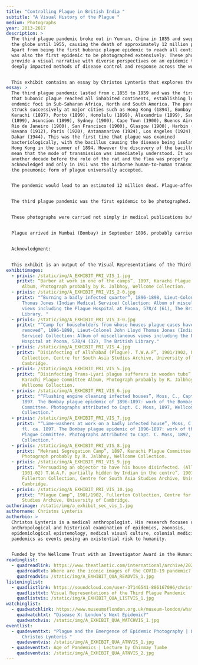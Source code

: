 ```yaml
---
title: "Controlling Plague in British India "
subtitle: "A Visual History of the Plague "
medium: Photographs
year: 2013-2017
description: >
  The third plague pandemic broke out in Yunnan, China in 1855 and swept across
  the globe until 1955, causing the death of approximately 12 million people.
  Apart from being the first bubonic plague epidemic to reach all continents, it
  was also the first epidemic to be photographed extensively. These photographs
  provide a visual narrative with diverse perspectives on an epidemic that
  deeply impacted methods of disease control and response across the world.


  This exhibit contains an essay by Christos Lynteris that explores the drastic measures taken by colonial authorities who were attempting to control the spread of the third plague pandemic in India. We also have here photographs courtesy of Christos Lynteris and the team at the Visual Representations of the Third Plague project.  
essay: >
  The third plague pandemic lasted from c.1855 to 1959 and was the first time
  that bubonic plague reached all inhabited continents, establishing long-term
  endemic foci in Sub-Saharan Africa, North and South America. The pandemic
  struck successively at major cities such as Hong Kong (1894), Bombay (1896),
  Karachi (1897), Porto (1899), Honolulu (1899), Alexandria (1899), Santos
  (1899), Asuncion (1899), Sydney (1900), Cape Town (1900), Buenos Aires (1900),
  Rio de Janeiro (1900), San Francisco (1900), Glasgow (1900), Harbin (1910),
  Havana (1912), Paris (1920), Antananarivo (1924), Los Angeles (1924), and
  Dakar (1944). This was the first time that plague was examined
  bacteriologically, with the bacillus causing the disease being isolated in
  Hong Kong in the summer of 1894. However the discovery of the bacillus did not
  mean that the mode of transmission was immediately understood. It would take
  another decade before the role of the rat and the flea was properly
  acknowledged and only in 1911 was the airborne human-to-human transmission of
  the pneumonic form of plague universally accepted. 


  The pandemic would lead to an estimated 12 million dead. Plague-affected locations witnessed the implementation of extraordinary measures for its containments. These were often met with resistance by affected populations, whilst also splitting the medical community in rival camps. It was only with the discovery of antibiotics and the use of effective anti-flea insecticides, after the Second World War, that the pandemic was brought under comprehensive control.


  The third plague pandemic was the first epidemic to be photographed. This extensive photographic record did not simply depict individual outbreaks across the globe. It also played a role in the public negotiation of what caused these epidemics, and how they should be best handled. Issues like the impact of epidemic control on free trade, state and local sovereignty and civil liberties, as well as the efficacy of quarantine, imagined class and race aspects of plague transmission, and the use of segregation as a public health measure, urban planning and the pathogenic potential of native forms of habitation, the role of modern technology in the spread of plague, and the implication of rats and other animals in the spread of the disease were visually commented and negotiated through the unprecedented use of photography in documenting a global pandemic. Plague photography thus contributed not just to a vision of plague as a global scourge, but also to the emergence of a broader pandemic imaginary. 


  These photographs were carried not simply in medical publications but across the lay daily and illustrated press, creating a spectacle of epidemic destruction and technoscientific salvation. Plague photography connected different outbreaks of the disease across the globe in a common aetiological and epidemic control narrative, mobilising visual tropes of the “Black Death” and fostering for the first time a medical and lay experience of the “pandemic”. 


  Plague arrived in Mumbai (Bombay) in September 1896, probably carried there by steamships from Hong Kong. The existence of plague in Bombay – one of the major commercial centres of the British Empire at the time – caused immediate panic in London, where it was felt that the Indian Government were being too slow to respond to an outbreak that had potentially major geopolitical significance. Colonial officials responded in a draconian and largely incoherent manner as plague began to spread from Bombay to other major cities across British India. In February 1897, the government of India promulgated the Epidemic Diseases Act, which effectively created a state of emergency around anti-plague measures. In major cities, far-reaching campaigns were unleashed that involved house-to-house searches by soldiers, forced hospitalisation, and the compulsory disinfection of houses. Disinfection involved a range of measures including deroofing and burning down houses or hosing them with highly acidic solutions, and was based upon the false idea that plague was a disease of ‘locality’. At the same time, colonial authorities implemented the evacuation of cities, towns and villages and the segregation of their inhabitants in a range of plague camps, also based on a false idea that bubonic plague was contagious (i.e. directly transmissible between humans). These invasive measures were, unsurprisingly, deeply unpopular among the affected population, and resulted in sustained resistance and a political crisis for the colonial government. Eventually, the colonial government decided to pursue a more moderate path, and placed an emphasis upon the voluntary nature of anti-plague work. Plague remained in India for several more decades, and between 1896 and 1921 killed an estimated 10 million people. It was, however, also in India that major scientific breakthroughs took place. Most importantly, in 1898 the Pasteurian doctor Paul-Louis Simond established that rats’ fleas were the plague's principal vector. Indeed, scientific work undertaken in the subcontinent in the first two decades of the twentieth century was instrumental in creating new understandings of bubonic plague.


  Acknowledgment: 


  This exhibit is an output of the Visual Representations of the Third Plague Pandemic research project led by social anthropologist, Dr Christos Lynteris (University of St Andrews). The project was funded by a European Research Council Starting Grant (under the European Union's Seventh Framework Programme/ERC grant agreement no 336564) and investigated the visualisation of plague during the third pandemic and the way in which this formed a paradigm of epidemic photography. The project has made a large number of plague photographs available to the public through the University of Cambridge’s repository Apollo: https://www.repository.cam.ac.uk/handle/1810/280684
exhibitimages:
  - privis: /static/img/A_EXHIBIT_PRI_VIS_1.jpg
    pritxt: “Barber at work in one of the camps”, 1897, Karachi Plague Committee
      Album, Photograph probably by R. Jalbhoy, Wellcome Collection.
  - privis: /static/img/A_EXHIBIT_PRI_VIS_2-0.jpg
    pritxt: "“Burning a badly infected quarter”, 1896-1898, Lieut-Colonel John Lloyd
      Thomas Jones (Indian Medical Service) Collection: Album of miscellaneous
      views including the Plague Hospital at Poona, 578/4 (61), The British
      Library. "
  - privis: /static/img/A_EXHIBIT_PRI_VIS_3-0.jpg
    pritxt: "“Camp for householders from whose houses plague cases have been
      removed”, 1896-1898, Lieut-Colonel John Lloyd Thomas Jones (Indian Medical
      Service) Collection: Album of miscellaneous views including the Plague
      Hospital at Poona, 578/4 (32), The British Library."
  - privis: /static/img/A_EXHIBIT_PRI_VIS_4.jpg
    pritxt: “Disinfecting of Allahabad (Plague). T.W.A.F”, 1901/1902, Fullerton
      Collection, Centre for South Asia Studies Archive, University of
      Cambridge.
  - privis: /static/img/A_EXHIBIT_PRI_VIS_5.jpg
    pritxt: “Disinfecting Trans-Lyari plague sufferers in wooden tubs”, 1897,
      Karachi Plague Committee Album, Photograph probably by R. Jalbhoy,
      Wellcome Collection.
  - privis: /static/img/A_EXHIBIT_PRI_VIS_6.jpg
    pritxt: "“Flushing engine cleaning infected houses”, Moss, C., Captain, fl. ca.
      1897. The Bombay plague epidemic of 1896-1897: work of the Bombay Plague
      Committee. Photographs attributed to Capt. C. Moss, 1897, Wellcome
      Collection."
  - privis: /static/img/A_EXHIBIT_PRI_VIS_7.jpg
    pritxt: "“Lime-washers at work on a badly infected house”, Moss, C., Captain,
      fl. ca. 1897. The Bombay plague epidemic of 1896-1897: work of the Bombay
      Plague Committee. Photographs attributed to Capt. C. Moss, 1897, Wellcome
      Collection."
  - privis: /static/img/A_EXHIBIT_PRI_VIS_8.jpg
    pritxt: “Mekrani Segregation Camp”, 1897, Karachi Plague Committee Album,
      Photograph probably by R. Jalbhoy, Wellcome Collection.
  - privis: /static/img/A_EXHIBIT_PRI_VIS_9.jpg
    pritxt: “Persuading an objector to have his house disinfected. (Allahabad,
      1901-02) T.W.A.F. partially hidden by Indian in the centre”, 1901/1902,
      Fullerton Collection, Centre for South Asia Studies Archive, University of
      Cambridge.
  - privis: /static/img/A_EXHIBIT_PRI_VIS_10.jpg
    pritxt: “Plague Camp”, 1901/1902, Fullerton Collection, Centre for South Asia
      Studies Archive, University of Cambridge.
authorimage: /static/img/a_exhibit_sec_vis_1.jpg
authorname: Christos Lynteris
authorbio: >
  Christos Lynteris is a medical anthropologist. His research focuses on the
  anthropological and historical examination of epidemics, zoonosis,
  epidemiological epistemology, medical visual culture, colonial medicine, and
  pandemics as events posing an existential risk to humanity.


  Funded by the Wellcome Trust with an Investigator Award in the Humanities and Social Sciences, Christos’s new project, The Global War Against the Rat and the Epistemic Emergence of Zoonosis (2019-2024), will examine the global history of a foundational but historically neglected process in the development of scientific approaches to zoonosis: the global war against the rat (1898-1948).
readinglist:
  - quadreadlink: https://www.theatlantic.com/international/archive/2021/02/where-are-iconic-images-covid-19-pandemic/618036/?utm_source=pocket-newtab-global-en-GB
    quadreadtxt: Where are the iconic images of the COVID-19 pandemic?
    quadreadvis: /static/img/A_EXHIBIT_QUA_READVIS_1.jpg
listeninglist:
  - quadlistlink: https://soundcloud.com/user-37146541-886167096/christos-lynteris-march-2018
    quadlisttxt: Visual Representations of the Third Plague Pandemic
    quadlistvis: /static/img/A_EXHIBIT_QUA_LISTVIS_1.jpg
watchinglist:
  - quadwatchlink: https://www.museumoflondon.org.uk/museum-london/whats-on/exhibitions/disease-x
    quadwatchtxt: "Disease X: London’s Next Epidemic?"
    quadwatchvis: /static/img/A_EXHIBIT_QUA_WATCHVIS_1.jpg
eventlist:
  - quadeventtxt: "Plague and the Emergence of Epidemic Photography | Lecture by
      Christos Lynteris "
    quadeventvis: /static/img/A_EXHIBIT_QUA_ATNVIS_1.jpg
  - quadeventtxt: Age of Pandemics | Lecture by Chinmay Tumbe
    quadeventvis: /static/img/A_EXHIBIT_QUA_ATNVIS_2.jpg
---
```

